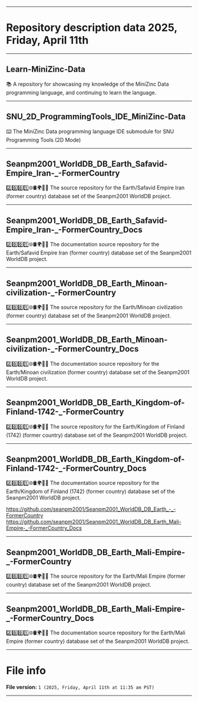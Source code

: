 
***

# Repository description data 2025, Friday, April 11th

---

## Learn-MiniZinc-Data

📚️ A repository for showcasing my knowledge of the MiniZinc Data programming language, and continuing to learn the language. 

---

## SNU_2D_ProgrammingTools_IDE_MiniZinc-Data

⌨️ The MiniZinc Data programming language IDE submodule for SNU Programming Tools (2D Mode)

---

## Seanpm2001_WorldDB_DB_Earth_Safavid-Empire_Iran-_-FormerCountry

2️⃣️0️⃣️0️⃣️1️⃣️🌐️🛢️🌍️🏴️💾️ The source repository for the Earth/Safavid Empire Iran (former country) database set of the Seanpm2001 WorldDB project. 

---

## Seanpm2001_WorldDB_DB_Earth_Safavid-Empire_Iran-_-FormerCountry_Docs

2️⃣️0️⃣️0️⃣️1️⃣️🌐️🛢️🌍️🏴️📖️ The documentation source repository for the Earth/Safavid Empire Iran (former country) database set of the Seanpm2001 WorldDB project. 

---

## Seanpm2001_WorldDB_DB_Earth_Minoan-civilization-_-FormerCountry

2️⃣️0️⃣️0️⃣️1️⃣️🌐️🛢️🌍️🏴️💾️ The source repository for the Earth/Minoan civilization (former country) database set of the Seanpm2001 WorldDB project. 

---

## Seanpm2001_WorldDB_DB_Earth_Minoan-civilization-_-FormerCountry_Docs

2️⃣️0️⃣️0️⃣️1️⃣️🌐️🛢️🌍️🏴️📖️ The documentation source repository for the Earth/Minoan civilization (former country) database set of the Seanpm2001 WorldDB project. 

---

## Seanpm2001_WorldDB_DB_Earth_Kingdom-of-Finland-1742-_-FormerCountry

2️⃣️0️⃣️0️⃣️1️⃣️🌐️🛢️🌍️🏴️💾️ The source repository for the Earth/Kingdom of Finland (1742) (former country) database set of the Seanpm2001 WorldDB project. 

---

## Seanpm2001_WorldDB_DB_Earth_Kingdom-of-Finland-1742-_-FormerCountry_Docs

2️⃣️0️⃣️0️⃣️1️⃣️🌐️🛢️🌍️🏴️📖️ The documentation source repository for the Earth/Kingdom of Finland (1742) (former country) database set of the Seanpm2001 WorldDB project. 

https://github.com/seanpm2001/Seanpm2001_WorldDB_DB_Earth_-_-FormerCountry
https://github.com/seanpm2001/Seanpm2001_WorldDB_DB_Earth_Mali-Empire-_-FormerCountry_Docs

---

## Seanpm2001_WorldDB_DB_Earth_Mali-Empire-_-FormerCountry

2️⃣️0️⃣️0️⃣️1️⃣️🌐️🛢️🌍️🏴️💾️ The source repository for the Earth/Mali Empire (former country) database set of the Seanpm2001 WorldDB project. 

---

## Seanpm2001_WorldDB_DB_Earth_Mali-Empire-_-FormerCountry_Docs

2️⃣️0️⃣️0️⃣️1️⃣️🌐️🛢️🌍️🏴️📖️ The documentation source repository for the Earth/Mali Empire (former country) database set of the Seanpm2001 WorldDB project. 

***

# File info

**File version:** `1 (2025, Friday, April 11th at 11:35 am PST)`

***

